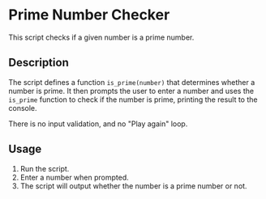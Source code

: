 # Prime Number Checker

This script checks if a given number is a prime number.

## Description

The script defines a function `is_prime(number)` that determines whether a number is prime. It then prompts the user to enter a number and uses the `is_prime` function to check if the number is prime, printing the result to the console.

There is no input validation, and no "Play again" loop.

## Usage

1. Run the script.
2. Enter a number when prompted.
3. The script will output whether the number is a prime number or not.
